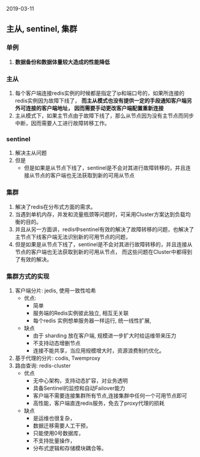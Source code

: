 2019-03-11

## 主从, sentinel, 集群

### 单例
1. **数据备份和数据体量较大造成的性能降低**

### 主从
1. 每个客户端连接redis实例的时候都是指定了ip和端口号的，如果所连接的redis实例因为故障下线了，
    **而主从模式也没有提供一定的手段通知客户端另外可连接的客户端地址，
    因而需要手动更改客户端配置重新连接**
2. 主从模式下，如果主节点由于故障下线了，那么从节点因为没有主节点而同步中断，因而需要人工进行故障转移工作。
    
### sentinel
1. 解决主从问题
2. 但是
    - 但是如果是从节点下线了，sentinel是不会对其进行故障转移的，并且连接从节点的客户端也无法获取到新的可用从节点    
    
### 集群

1. 解决了redis在分布式方面的需求。
2. 当遇到单机内存，并发和流量瓶颈等问题时，可采用Cluster方案达到负载均衡的目的。
3. 并且从另一方面讲，redis中sentinel有效的解决了故障转移的问题，也解决了主节点下线客户端无法识别新的可用节点的问题，
4. 但是如果是从节点下线了，sentinel是不会对其进行故障转移的，并且连接从节点的客户端也无法获取到新的可用从节点，
    而这些问题在Cluster中都得到了有效的解决。
    
### 集群方式的实现
1. 客户端分片: jedis, 使用一致性哈希
    - 优点:
        - 简单
        - 服务端的Redis实例彼此独立, 相互无关联
        - 每个redis 实例想单服务器一样运行, 统一线性扩展, 
    - 缺点
        - 由于 sharding 放在客户端, 规模进一步扩大时给运维带来压力
        - 不支持动态增删节点
        - 连接不能共享，当应用规模增大时，资源浪费制约优化。
2. 基于代理的分片: codis, Twemproxy
3. 路由查询: redis-cluster
    - 优点
        - 无中心架构，支持动态扩容，对业务透明
        - 具备Sentinel的监控和自动Failover能力
        - 客户端不需要连接集群所有节点,连接集群中任何一个可用节点即可
        - 高性能，客户端直连redis服务，免去了proxy代理的损耗
    - 缺点
        - 是运维也很复杂，
        - 数据迁移需要人工干预，
        - 只能使用0号数据库，
        - 不支持批量操作，
        - 分布式逻辑和存储模块耦合等。